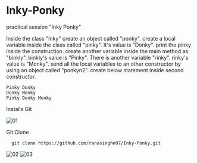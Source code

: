 # Inky-Ponky
practical session "Inky Ponky"

Inside the class "Inky" create an object called "ponky". create a local variable inside the class called "pinky".  It's value is "Donky". print the pinky inside the construction. create another variable inside the main method as "binkly". binkly's value is "Pinky". There is another variable "rinky".  rinky's value is "Monky".  send all the local variables to an other constructor by using an object  called "ponkyn2". create below statement inside second constructor. 

    Pinky Donky
    Donky Monky
    Pinky Donky Monky


Installs Git

   ![01](https://github.com/ranasinghe07/Inky-Ponky/assets/163424553/b0116a6c-2f7b-42ec-b867-46b48798f194)

Git Clone

      git clone https://github.com/ranasinghe07/Inky-Ponky.git

   ![02](https://github.com/ranasinghe07/Inky-Ponky/assets/163424553/7be12744-1f5d-4c6f-90f7-96fd8ee23dfe)
   ![03](https://github.com/ranasinghe07/Inky-Ponky/assets/163424553/c374919e-c2ac-4f7f-b01e-062b008b7f58)
